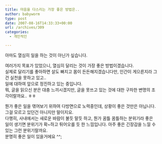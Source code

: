```yaml
---
title: 마음을 다스리는 가장 좋은 방법은..
author: babyworm
type: post
date: 2007-08-16T14:33:33+00:00
url: /archives/309
categories:
  - 개인적인

---
```

아마도 열심히 일을 하는 것이 아닌가 싶습니다. 

여러가지 목표가 있었으니, 열심히 달리는 것이 가장 좋은 방법이겠습니다.  
실제로 달리기를 좋아하면 살도 빠지고 몸이 든든해지겠습니다만, 인간이 게으른지라 그건 실천을 못하고 있고..  
일에 대하여 앞으로 정진하고 있는 중입니다.  
뭐, 글을 읽으신 분은 대충 느끼시겠지만, 글을 못쓰고 있는 것에 대한 구차한 변명의 조각이랄까요.. ㅎㅎ

뭔가 좋은 일을 엮어보기 위하여 다방면으로 노력중인데, 상황이 좋은 것만은 아닙니다. 그걸 모르고 있던건 아니지만 말이지요.  
다행히, 사내에서는 새로운 바람이 불듯 말듯 하고, 뭔가 꿈틀 꿈틀하는 분위기라 좋은 일이 생기면 분위기가 확~하고 튀어오를 듯 한 느낌입니다. 아주 좋은 긴장감을 느낄 수 있는 그런 분위기랄까요.  
분명히 좋은 일이 있을거에요 ^^;